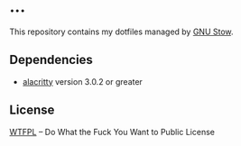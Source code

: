 ...
===

This repository contains my dotfiles managed by [GNU Stow][stow].

[stow]: https://www.gnu.org/software/stow/

Dependencies
------------

- [alacritty][] version 3.0.2 or greater

[alacritty]: https://github.com/jwilm/alacritty

License
-------

[WTFPL](http://www.wtfpl.net/) – Do What the Fuck You Want to Public License
